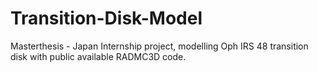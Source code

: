 # Transition-Disk-Model
Masterthesis - Japan Internship project, modelling Oph IRS 48 transition disk with public available RADMC3D code. 
